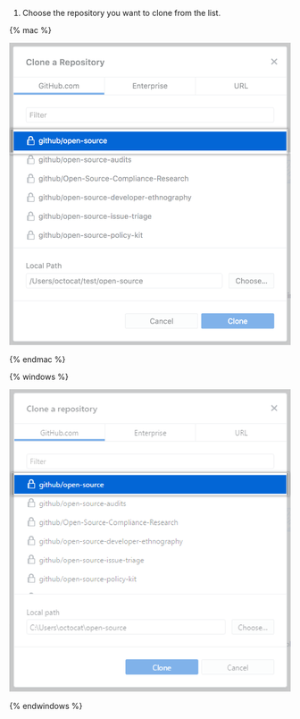 1. Choose the repository you want to clone from the list.


  {% mac %}

  ![Clone a repository list](/assets/images/help/desktop/clone-a-repository-list-mac.png)

  {% endmac %}

  {% windows %}

  ![Clone a repository list](/assets/images/help/desktop/clone-a-repository-list-win.png)

  {% endwindows %}